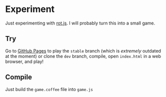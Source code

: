 # Experiment
Just experimenting with [rot.js](http://ondras.github.io). I will probably turn
this into a small game.

## Try
Go to [GitHub Pages](http://fazo96.github.io/rogue) to play the `stable` branch
(which is *extremely* outdated at the moment) or clone the `dev` branch, compile,
open `index.html` in a web browser, and play!

## Compile
Just build the `game.coffee` file into `game.js`
